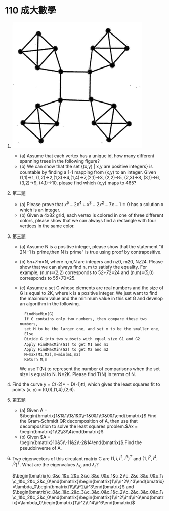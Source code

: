 # 110 成大數學

1. ![1](1.png)
    - (a) Assume that each vertex has a unique id, how many different spanning trees in
the following figure?
    - (b) We can show that the set {(x,y) | x,y are positive integers} is countable by finding a 1-1 mapping from (x,y) to an integer. Given (1,1)->1, (1,2)->2,(1,3)->4,(1,4)->7,(2,1)->3, (2,2)->5, (2,3)->8, (3,1)->6, (3,2)->9, (4,1)->10, please find which (x,y) maps to 465?
2. 第二題
    - (a) Please prove that $x^5-2x^4+x^3-2x^2-7x-1=0$ has a solution x which is an integer.
    - (b) Given a 4x82 grid, each vertex is colored in one of three different colors, please show that we can always find a rectangle with four vertices in the same color.

3. 第三題
    - (a) Assume N is a positive integer, please show that the statement "if 2N -1 is prime,then N is prime" is true using proof by contrapositive.
    - (b) 5*n+7*m=N, where n,m,N are integers and nz0, m20, Nz24. Please show that we can always find n, m to satisfy the equality. For example, (n,m)=(2,2) corresponds to 5*2+7*2=24 and (n,m)=(5,0) corresponds to 5*5+7*0=25.
    - (c) Assume a set G whose elements are real numbers and the size of G is equal to 2K, where k is a positive integer. We just want to find the maximum value and the minimum value in this set G and develop an algorithm in the following.

            FindMaxMin(G)
            If G contains only two numbers, then compare these two numbers,
            set M to be the larger one, and set m to be the smaller one,
            Else
            Divide G into two subsets with equal size G1 and G2
            Apply FindMaxMin(G1) to get M1 and m1
            Apply FindMaxMin(G2) to get M2 and m2
            M=max(M1,M2),m=min(m1,m2)
            Return M,m

        We use T(N) to represent the number of comparisons when the set size is equal to N. N=2K.
        Please find T(N) in terms of N.

4. Find the curve y = C(-2)* + D(-1)ttl, which gives the least squares fit to points (x, y) = (0,0),(1,4),(2,6).
5. 第五題
    - (a) Given A = $\begin{bmatrix}1&1&1\\1&1&0\\-1&0&1\\0&0&1\end{bmatrix}$ Find the Gram-Schmidt QR decomposition of A, then use that decomposition to solve the least squares problem.$Ax = \begin{bmatrix}1\\2\\3\\4\end{bmatrix}$
    - (b) Given $A = \begin{bmatrix}10&5\\-11&2\\-2&14\end{bmatrix}$.Find the pseudoinverse of A.

6. Two eigenvectors of this circulant matrix C are $(1,i,i^2,i^3)^T$ and $(1,i^2,i^4,i^6)^T$. What are the eigenvalues $\lambda_0$ and $\lambda_1$?

    $\begin{bmatrix}c_0&c_1&c_2&c_3\\c_3&c_0&c_1&c_2\\c_2&c_3&c_0&c_1\\c_1&c_2&c_3&c_0\end{bmatrix}\begin{bmatrix}1\\i\\i^2\\i^3\end{bmatrix}=\lambda_0\begin{bmatrix}1\\i\\i^2\\i^3\end{bmatrix}$
    and
    $\begin{bmatrix}c_0&c_1&c_2&c_3\\c_3&c_0&c_1&c_2\\c_2&c_3&c_0&c_1\\c_1&c_2&c_3&c_0\end{bmatrix}\begin{bmatrix}1\\i^2\\i^4\\i^6\end{bmatrix}=\lambda_0\begin{bmatrix}1\\i^2\\i^4\\i^6\end{bmatrix}$
